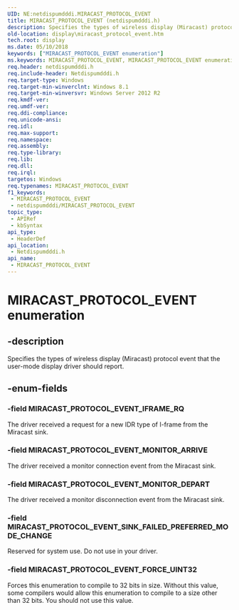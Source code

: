 ```yaml
---
UID: NE:netdispumdddi.MIRACAST_PROTOCOL_EVENT
title: MIRACAST_PROTOCOL_EVENT (netdispumdddi.h)
description: Specifies the types of wireless display (Miracast) protocol event that the user-mode display driver should report.
old-location: display\miracast_protocol_event.htm
tech.root: display
ms.date: 05/10/2018
keywords: ["MIRACAST_PROTOCOL_EVENT enumeration"]
ms.keywords: MIRACAST_PROTOCOL_EVENT, MIRACAST_PROTOCOL_EVENT enumeration [Display Devices], MIRACAST_PROTOCOL_EVENT_FORCE_UINT32, MIRACAST_PROTOCOL_EVENT_IFRAME_RQ, MIRACAST_PROTOCOL_EVENT_MONITOR_ARRIVE, MIRACAST_PROTOCOL_EVENT_MONITOR_DEPART, MIRACAST_PROTOCOL_EVENT_SINK_FAILED_PREFERRED_MODE_CHANGE, display.miracast_protocol_event, netdispumdddi/MIRACAST_PROTOCOL_EVENT, netdispumdddi/MIRACAST_PROTOCOL_EVENT_FORCE_UINT32, netdispumdddi/MIRACAST_PROTOCOL_EVENT_IFRAME_RQ, netdispumdddi/MIRACAST_PROTOCOL_EVENT_MONITOR_ARRIVE, netdispumdddi/MIRACAST_PROTOCOL_EVENT_MONITOR_DEPART, netdispumdddi/MIRACAST_PROTOCOL_EVENT_SINK_FAILED_PREFERRED_MODE_CHANGE
req.header: netdispumdddi.h
req.include-header: Netdispumdddi.h
req.target-type: Windows
req.target-min-winverclnt: Windows 8.1
req.target-min-winversvr: Windows Server 2012 R2
req.kmdf-ver: 
req.umdf-ver: 
req.ddi-compliance: 
req.unicode-ansi: 
req.idl: 
req.max-support: 
req.namespace: 
req.assembly: 
req.type-library: 
req.lib: 
req.dll: 
req.irql: 
targetos: Windows
req.typenames: MIRACAST_PROTOCOL_EVENT
f1_keywords:
 - MIRACAST_PROTOCOL_EVENT
 - netdispumdddi/MIRACAST_PROTOCOL_EVENT
topic_type:
 - APIRef
 - kbSyntax
api_type:
 - HeaderDef
api_location:
 - Netdispumdddi.h
api_name:
 - MIRACAST_PROTOCOL_EVENT
---
```


# MIRACAST_PROTOCOL_EVENT enumeration


## -description

Specifies the types of wireless display (Miracast) protocol event that the user-mode display driver should report.

## -enum-fields

### -field MIRACAST_PROTOCOL_EVENT_IFRAME_RQ

The driver received a request for a new IDR type of I-frame from the Miracast sink.

### -field MIRACAST_PROTOCOL_EVENT_MONITOR_ARRIVE

The driver received a monitor connection event from the Miracast sink.

### -field MIRACAST_PROTOCOL_EVENT_MONITOR_DEPART

The driver received a monitor disconnection event from the Miracast sink.

### -field MIRACAST_PROTOCOL_EVENT_SINK_FAILED_PREFERRED_MODE_CHANGE

Reserved for system use. Do not use in your driver.

### -field MIRACAST_PROTOCOL_EVENT_FORCE_UINT32

Forces this enumeration to compile to 32 bits in size. Without this value, some compilers would allow this enumeration to compile to a size other than 32 bits. You should not use this value.

